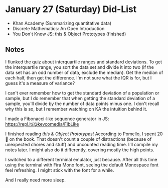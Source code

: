 # January 27 (Saturday) Did-List

* Khan Academy (Summarizing quantitative data)
* Discrete Mathematics: An Open Introduction
* You Don't Know JS: this & Object Prototypes (finished)

## Notes

I flunked the quiz about interquartile ranges and standard deviations. To get
the interquartile range, you sort the data set and divide it into two (if the
data set has an odd number of data, exclude the median). Get the median of each
half, then get the difference. I'm not sure what the IQR is for, but I guess
it's a measure of variance?

I can't ever remember how to get the standard deviation of a population or
sample, but I do remember that when getting the standard deviation of a sample,
you'll divide by the number of data points minus one. I don't recall why this is
so, but I remember watching on KA the intuition behind it.

I made a Fibonacci-like sequence generator in JS: https://repl.it/@kevcomedia/FibLike

I finished reading _this & Object Prototypes_! According to Pomello, I spent 20
🍅 on the book. That doesn't count a couple of distractions (because of
unexpected chores and stuff) and uncounted reading time. I'll compile my notes
later. I might also do it differently, covering mostly the high points.

I switched to a different terminal emulator, just because. After all this time
using the terminal with Fira Mono font, seeing the default Monospace font feel
refreshing. I might stick with the font for a while.

And I really need more sleep.
